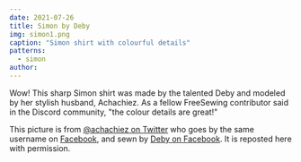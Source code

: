 ```yaml
---
date: 2021-07-26
title: Simon by Deby
img: simon1.png
caption: "Simon shirt with colourful details"
patterns:
  - simon
author:
---
```


Wow! This sharp Simon shirt was made by the talented Deby and modeled by her stylish husband, Achachiez. As a fellow FreeSewing contributor said in the Discord community, "the colour details are great!"

<Note>

This picture is from [@achachiez on Twitter](https://twitter.com/achachiez) who goes by the same username on [Facebook](https://web.facebook.com/achachiez/), and sewn by [Deby on Facebook](https://web.facebook.com/nyatichi.deborah). It is reposted here with permission.

</Note>
